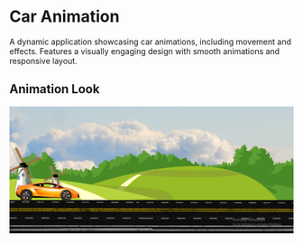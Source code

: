 # Car Animation

A dynamic application showcasing car animations, including movement and effects. Features a visually engaging design with smooth animations and responsive layout.

## Animation Look

![Car](/CarAnimation.png)
